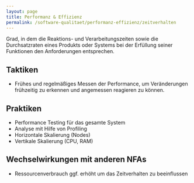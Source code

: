 ```yaml
---
layout: page
title: Performanz & Effizienz
permalink: /software-qualitaet/performanz-effizienz/zeitverhalten
---
```


Grad, in dem die Reaktions- und Verarbeitungszeiten sowie die Durchsatzraten eines Produkts oder Systems bei der Erfüllung seiner Funktionen den Anforderungen entsprechen.

## Taktiken

* Frühes und regelmäßiges Messen der Performance, um Veränderungen frühzeitig zu erkennen und angemessen reagieren zu können.

## Praktiken

* Performance Testing für das gesamte System
* Analyse mit Hilfe von Profiling
* Horizontale Skalierung (Nodes)
* Vertikale Skalierung (CPU, RAM)

## Wechselwirkungen mit anderen NFAs

* Ressourcenverbrauch ggf. erhöht um das Zeitverhalten zu beeinflussen